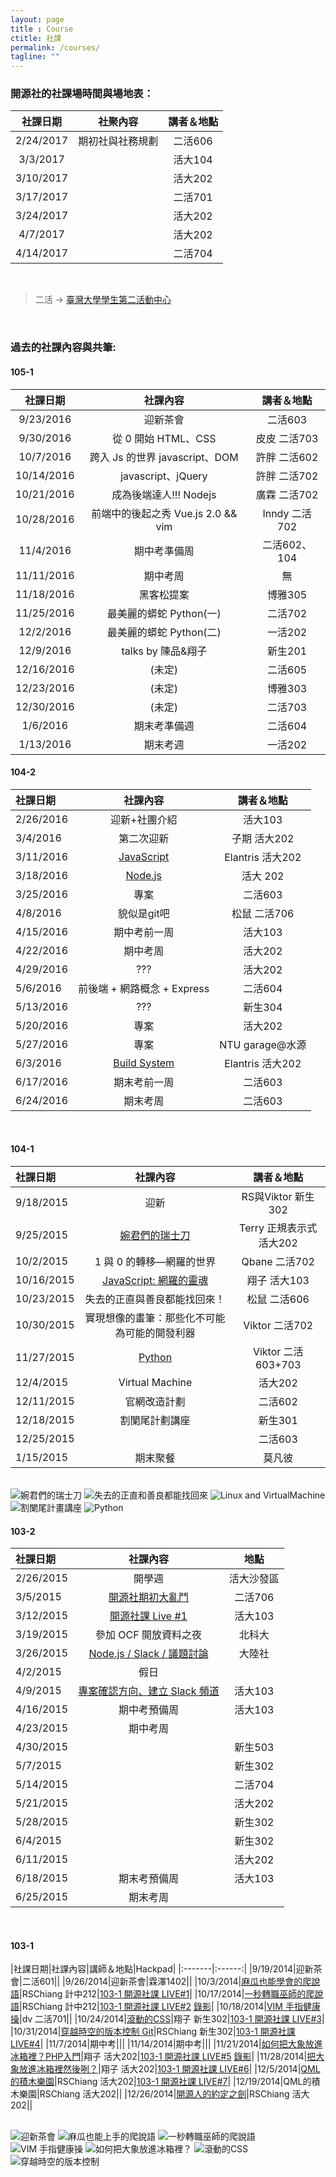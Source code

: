 ```yaml
---
layout: page
title : Course
ctitle: 社課
permalink: /courses/
tagline: ""
---
```


### 開源社的社課場時間與場地表：

|社課日期|社聚內容|講者＆地點|
|:------:|:------:|:------:|
|2/24/2017|期初社與社務規劃|二活606|
|3/3/2017| |活大104|
|3/10/2017| |活大202|
|3/17/2017| |二活701|
|3/24/2017| |活大202|
|4/7/2017| |活大202|
|4/14/2017| |二活704|

<br/>

> 二活 → [臺灣大學學生第二活動中心](https://www.google.com.tw/maps/place/106%E5%8F%B0%E5%8C%97%E5%B8%82%E5%A4%A7%E5%AE%89%E5%8D%80%E7%BE%85%E6%96%AF%E7%A6%8F%E8%B7%AF%E5%9B%9B%E6%AE%B585%E8%99%9F/@25.013051,121.5345852,17z/data=!3m1!4b1!4m5!3m4!1s0x3442a98aa2eabfa5:0x18637076a7c8289f!8m2!3d25.013051!4d121.5367739  "10673台北市大安區羅斯福路四段85號3樓")

<br/>

### 過去的社課內容與共筆:

#### 105-1

|社課日期|社課內容|講者＆地點|
|:------:|:------:|:------:|
|9/23/2016|迎新茶會|二活603|
|9/30/2016|從 0 開始 HTML、CSS|皮皮 二活703|
|10/7/2016|跨入 Js 的世界 javascript、DOM|許胖 二活602|
|10/14/2016|javascript、jQuery|許胖 二活702|
|10/21/2016|成為後端達人!!! Nodejs|廣霖 二活702|
|10/28/2016|前端中的後起之秀 Vue.js 2.0 && vim|Inndy 二活702|
|11/4/2016|期中考準備周|二活602、104|
|11/11/2016|期中考周|無|
|11/18/2016|黑客松提案|博雅305|
|11/25/2016|最美麗的蟒蛇 Python(一)|二活702|
|12/2/2016|最美麗的蟒蛇 Python(二)|一活202|
|12/9/2016|talks by 陳品&翔子|新生201|
|12/16/2016|(未定)|二活605|
|12/23/2016|(未定)|博雅303|
|12/30/2016|(未定)|二活703|
|1/6/2016|期末考準備週|二活604|
|1/13/2016|期末考週|一活202|

#### 104-2

|社課日期|社課內容|講者＆地點|
|:-------|:------:|:-------:|
|2/26/2016|迎新+社團介紹|活大103|
|3/4/2016|第二次迎新|子期 活大202|
|3/11/2016|[JavaScript](https://hackmd.io/s/N1ERJm5Ux)|Elantris 活大202|
|3/18/2016|[Node.js](http://slides.com/andy0130tw/nodejs-ntuosc-2016#/)|活大 202|
|3/25/2016|專案|二活603|
|4/8/2016|貌似是git吧|松鼠 二活706|
|4/15/2016|期中考前一周|活大103|
|4/22/2016|期中考周|活大202|
|4/29/2016|???|活大202|
|5/6/2016|前後端 + 網路概念 + Express|二活604|
|5/13/2016|???|新生304|
|5/20/2016|專案|活大202|
|5/27/2016|專案|NTU garage@水源|
|6/3/2016|[Build System](https://hackmd.io/s/EJgZvEyfCx)|Elantris 活大202|
|6/17/2016|期末考前一周|二活603|
|6/24/2016|期末考周|二活603|

<br/>

#### 104-1

|社課日期|社課內容|講者＆地點|
|:-------|:------:|:-------:|
|9/18/2015|迎新|RS與Viktor 新生302|
|9/25/2015|[婉君們的瑞士刀](https://ntuosc.hackpad.com/104-1-Live-1-2mdxS829ipm)|Terry 正規表示式 活大202|
|10/2/2015|1 與 0 的轉移—網羅的世界|Qbane 二活702|
|10/16/2015|[JavaScript: 網羅的靈魂](https://ntuosc.hackpad.com/104-1-3--mmYJjjM0rcs)|翔子 活大103|
|10/23/2015|失去的正直與善良都能找回來！|松鼠 二活606|
|10/30/2015|實現想像的畫筆：那些化不可能為可能的開發利器|Viktor 二活702|
|11/27/2015|[Python](https://ntuosc.hackpad.com/104-1-Python-Rocks-qAD2yS7KO5E)|Viktor 二活603+703|
|12/4/2015|Virtual Machine|活大202|
|12/11/2015|官網改造計劃|二活602|
|12/18/2015|割闌尾計劃講座|新生301|
|12/25/2015||二活603|
|1/15/2015|期末聚餐|莫凡彼|

<br/>

<img src="/images/posters/2015-09-25-regular-expression.png" alt="婉君們的瑞士刀" class="poster">
<img src="/images/posters/2015-10-23-git-version-control.png" alt="失去的正直和善良都能找回來" class="poster">
<img src="/images/posters/2015-12-04-linux-virtual-machine.png" alt="Linux and VirtualMachine" class="poster">
<img src="/images/posters/2015-12-18-appendectomy-project.png" alt="割闌尾計畫講座" class="poster">
<img src="/images/posters/2015-11-20-python-little-prince.png" alt="Python" class="poster">

<br/>

#### 103-2

|社課日期|社課內容|地點|
|:-------|:------:|:-------:|
|2/26/2015|開學週|活大沙發區|
|3/5/2015|[開源社期初大亂鬥](https://ntuosc.hackpad.com/v7g8dTxCzXm)|二活706|
|3/12/2015|[開源社課 Live #1](https://ntuosc.hackpad.com/QGrAzEeYPPX)|活大103|
|3/19/2015|參加 OCF 開放資料之夜|北科大|
|3/26/2015|[Node.js / Slack / 議題討論](https://ntuosc.hackpad.com/lAHRTf5kiCZ)|大陸社|
|4/2/2015|假日||
|4/9/2015|[專案確認方向、建立 Slack 頻道](https://ntuosc.hackpad.com/1hIipg3QL3o)|活大103|
|4/16/2015|期中考預備周|活大103|
|4/23/2015|期中考周||
|4/30/2015||新生503|
|5/7/2015||新生302|
|5/14/2015||二活704|
|5/21/2015||活大202|
|5/28/2015||新生302|
|6/4/2015||新生302|
|6/11/2015||活大202|
|6/18/2015|期末考預備周|活大103|
|6/25/2015|期末考周||

<br/>

#### 103-1

|社課日期|社課內容|講師＆地點|Hackpad|
|:-------|:------:|
|9/19/2014|迎新茶會|二活601||
|9/26/2014|迎新茶會|霖澤1402||
|10/3/2014|[麻瓜也能學會的爬說語](https://speakerdeck.com/rschiang/ma-gua-ye-neng-shang-shou-de-pa-shuo-yu-kai-yuan-she-python-ru-men)|RSChiang 計中212|[103-1 開源社課 LIVE#1](https://ntuosc.hackpad.com/qUW4b03Buet)|
|10/17/2014|[一秒轉職巫師的爬說語](https://speakerdeck.com/rschiang/miao-zhuan-zhi-wu-shi-de-pa-shuo-yu-kai-yuan-she-python-ying-yong)|RSChiang 計中212|[103-1 開源社課 LIVE#2](https://ntuosc.hackpad.com/335PkqE21Up) [錄影](https://www.youtube.com/watch?v=uBJiGC-qGCw)|
|10/18/2014|[VIM 手指健康操](https://www.youtube.com/watch?v=xmMwKsIbxJs)|dv 二活701||
|10/24/2014|[滾動的CSS](https://www.youtube.com/watch?v=9tPpcNwrheo)|翔子 新生302|[103-1 開源社課 LIVE#3](https://ntuosc.hackpad.com/Doyu9qg1kgu)|
|10/31/2014|[穿越時空的版本控制 Git](https://speakerdeck.com/rschiang/chuan-yue-shi-kong-de-ban-ben-kong-zhi-git)|RSChiang 新生302|[103-1 開源社課 LIVE#4](https://ntuosc.hackpad.com/99ErR5VPgMD)|
|11/7/2014|期中考|||
|11/14/2014|期中考|||
|11/21/2014|[如何把大象放進冰箱裡？PHP入門](https://speakerdeck.com/shouko/ru-he-ba-da-xiang-fang-jin-bing-xiang-li-kai-yuan-she-phpru-men)|翔子 活大202|[103-1 開源社課 LIVE#5](https://ntuosc.hackpad.com/LclBTnJ1KjA) [錄影](https://www.youtube.com/watch?v=vB9wQNXIg-U)|
|11/28/2014|[把大象放進冰箱裡然後咧？](https://www.youtube.com/watch?v=dkyse0In6dw)|翔子 活大202|[103-1 開源社課 LIVE#6](https://ntuosc.hackpad.com/j6tSQNWPlTB)|
|12/5/2014|[QML的積木樂園](https://www.youtube.com/watch?v=XNiUa4COnBA)|RSChiang 活大202|[103-1  開源社課 LIVE#7](https://ntuosc.hackpad.com/HfKiFeMIzf7)|
|12/19/2014|QML的積木樂園|RSChiang 活大202||
|12/26/2014|[開源人的約定之劍](https://speakerdeck.com/rschiang/the-open-source-license-of-promised-victory)|RSChiang 活大202||

<br/>

<img src="/images/posters/2014-09-26-welcome-party.png" alt="迎新茶會" class="poster">
<img src="/images/posters/2014-10-03-python-tutorial.png" alt="麻瓜也能上手的爬說語" class="poster">
<img src="/images/posters/2014-10-17-python-tutorial-revisited.png" alt="一秒轉職巫師的爬說語" class="poster">
<img src="/images/posters/2014-10-18-vim-workshop.png" alt="VIM 手指健康操" class="poster">
<img src="/images/posters/2014-11-21-php-tutorial.png" alt="如何把大象放進冰箱裡？" class="poster">
<img src="/images/posters/2014-10-24-css-tutorial.png" alt="滾動的CSS" class="poster">
<img src="/images/posters/2014-10-31-git-tutorial.png" alt="穿越時空的版本控制" class="poster">
